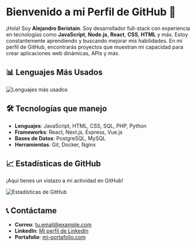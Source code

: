 # Bienvenido a mi Perfil de GitHub 👋

¡Hola! Soy **Alejandro Beristain**. Soy desarrollador full-stack con experiencia en tecnologías como **JavaScript**, **Node.js**, **React**, **CSS**, **HTML** y más. Estoy constantemente aprendiendo y buscando mejorar mis habilidades. En mi perfil de GitHub, encontrarás proyectos que muestran mi capacidad para crear aplicaciones web dinámicas, APIs y más.

## 📊 Lenguajes Más Usados
![Lenguajes más usados](https://github-readme-stats.vercel.app/api/top-langs/?username=aberistaina&layout=compact&theme=radical)

## 🛠 Tecnologías que manejo

- **Lenguajes**: JavaScript, HTML, CSS, SQL, PHP, Python
- **Frameworks**: React, Next.js, Express, Vue.js
- **Bases de Datos**: PostgreSQL, MySQL
- **Herramientas**: Git, Docker, Nginx

## 📈 Estadísticas de GitHub

¡Aquí tienes un vistazo a mi actividad en GitHub!

![Estadísticas de GitHub](https://github-readme-stats.vercel.app/api?username=aberistaina&show_icons=true&theme=radical)

## 📞 Contáctame

- **Correo**: [tu.email@example.com](mailto:tu.email@example.com)
- **LinkedIn**: [Mi perfil de LinkedIn](https://www.linkedin.com/in/tu-perfil)
- **Portafolio**: [mi-portafolio.com](https://mi-portafolio.com)
